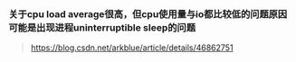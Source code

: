 ### 关于cpu load average很高，但cpu使用量与io都比较低的问题原因可能是出现进程uninterruptible sleep的问题

> https://blog.csdn.net/arkblue/article/details/46862751

